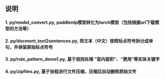 
## 说明


#### 1. py/model_convert.py, paddlenlp模型转化为torch模型（包括根据url下载模型的方法等）
#### 2. py/docment_text2sentences.py, 将文本（中文）按照标点符号拆分成单句，并保留原始标点符号
#### 3. py/rule_pattern_demo1.py, 基于规则处理 “室内面积”、“费用”等实体关键字
#### 4. py/zipfiles.py, 基于协程进行文件压缩，压缩后自动删除原始文件